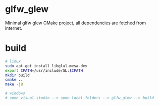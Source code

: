 # glfw_glew

Minimal glfw glew CMake project, all dependencies are fetched from internet.

# build

```sh
# linux 
sudo apt-get install libglu1-mesa-dev
export CPATH=/usr/include/GL:$CPATH
mkdir build
cmake ..
make -j8

# windows
# open visual studio --> open local folders --> glfw_glew --> build
```